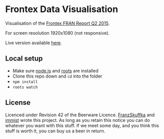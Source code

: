 # Frontex Data Visualisation

Visualisation of the [Frontex FRAN Report Q2 2015](http://frontex.europa.eu/assets/Publications/Risk_Analysis/FRAN_Q2_2015_final.pdf). 

For screen resolution 1920x1080 (not responsive).

Live version available [here](http://frontex-data-visualisation.netlify.com/).

## Local setup

- Make sure [node.js](http://nodejs.org) and [roots](http://roots.cx) are installed
- Clone this repo down and `cd` into the folder
- `npm install`
- `roots watch`

## License
Licenced under Revision 42 of the Beerware Licence.
[FranzSkuffka](https://github.com/FranzSkuffka) and [immist](https://github.com/immist/) wrote this project. As long as you retain this notice you can do whatever you want with this stuff. If we meet some day, and you think this stuff is worth it, you can buy us a beer in return.